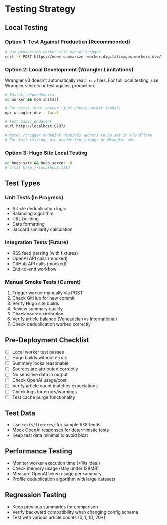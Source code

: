 # Testing Strategy

## Local Testing

### Option 1: Test Against Production (Recommended)
```bash
# Use production worker with manual trigger
curl -X POST https://news-summarizer-worker.digitalimages.workers.dev/trigger
```

### Option 2: Local Development (Wrangler Limitations)
Wrangler v3 doesn't automatically read `.env` files. For full local testing, use Wrangler secrets or test against production.

```bash
# Install dependencies
cd worker && npm install

# For quick local server (just checks worker loads):
npx wrangler dev --local

# Test basic endpoint
curl http://localhost:8787/

# Note: /trigger endpoint requires secrets to be set in Cloudflare
# For full testing, use production trigger or Wrangler v4+
```

### Option 3: Hugo Site Local Testing
```bash
cd hugo-site && hugo server -D
# Visit http://localhost:1313
```

## Test Types

### Unit Tests (In Progress)
- Article deduplication logic
- Balancing algorithm
- URL building
- Date formatting
- Jaccard similarity calculation

### Integration Tests (Future)
- RSS feed parsing (with fixtures)
- OpenAI API calls (mocked)
- GitHub API calls (mocked)
- End-to-end workflow

### Manual Smoke Tests (Current)
1. Trigger worker manually via POST
2. Check GitHub for new commit
3. Verify Hugo site builds
4. Review summary quality
5. Check source attribution
6. Verify article balance (Venezuelan vs International)
7. Check deduplication worked correctly

## Pre-Deployment Checklist
- [ ] Local worker test passes
- [ ] Hugo builds without errors
- [ ] Summary looks reasonable
- [ ] Sources are attributed correctly
- [ ] No sensitive data in output
- [ ] Check OpenAI usage/cost
- [ ] Verify article count matches expectations
- [ ] Check logs for errors/warnings
- [ ] Test cache purge functionality

## Test Data
- Use `tests/fixtures/` for sample RSS feeds
- Mock OpenAI responses for deterministic tests
- Keep test data minimal to avoid bloat

## Performance Testing
- Monitor worker execution time (<10s ideal)
- Check memory usage (stay under 128MB)
- Measure OpenAI token usage per summary
- Profile deduplication algorithm with large datasets

## Regression Testing
- Keep previous summaries for comparison
- Verify backward compatibility when changing config schema
- Test with various article counts (0, 1, 10, 20+)
